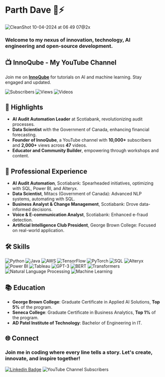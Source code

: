 # Parth Dave 🚀⚡

![CleanShot 10-04-2024 at 06 49 07@2x](https://github.com/WHATDOESTHEFOXSAY2U/WHATDOESTHEFOXSAY2U/assets/25818677/7586d539-6da5-4992-b276-f55780b9be9b)


<div align="left">
  
  ### Welcome to my nexus of innovation, technology, AI engineering and open-source development.
</div>

## 📺 InnoQube - My YouTube Channel

Join me on [**InnoQube**](https://www.youtube.com/@InnoQube/) for tutorials on AI and machine learning. Stay engaged and updated.

![Subscribers](https://img.shields.io/badge/Subscribers-9860-blue?style=for-the-badge&logo=YouTube&color=blue)
![Views](https://img.shields.io/badge/Views-113076-important?style=for-the-badge&logo=YouTube&color=orange)
![Videos](https://img.shields.io/badge/Videos-64-red?style=for-the-badge&logo=YouTube&color=red)

## 🌟 Highlights

- **AI Audit Automation Leader** at Scotiabank, revolutionizing audit processes.
- **Data Scientist** with the Government of Canada, enhancing financial forecasting.
- **Founder of InnoQube**, a YouTube channel with **10,000+** subscribers and **2,000+** views across **47** videos.
- **Educator and Community Builder**, empowering through workshops and content.

## 💼 Professional Experience

- **AI Audit Automation**, Scotiabank: Spearheaded initiatives, optimizing with SQL, Power BI, and Alteryx.
- **Data Scientist**, Mitacs (Government of Canada): Advanced NLP systems, automating with SQL.
- **Business Analyst & Change Management**, Scotiabank: Drove data-informed decisions.
- **Voice & E-communication Analyst**, Scotiabank: Enhanced e-fraud detection.
- **Artificial Intelligence Club President**, George Brown College: Focused on real-world application.

## 🛠️ Skills

![Python](https://img.shields.io/badge/Python-3776AB?style=for-the-badge&logo=python&logoColor=white)
![Java](https://img.shields.io/badge/Java-007396?style=for-the-badge&logo=java&logoColor=white)
![AWS](https://img.shields.io/badge/AWS-232F3E?style=for-the-badge&logo=amazon-aws&logoColor=white)
![TensorFlow](https://img.shields.io/badge/TensorFlow-FF6F00?style=for-the-badge&logo=TensorFlow&logoColor=white)
![PyTorch](https://img.shields.io/badge/PyTorch-EE4C2C?style=for-the-badge&logo=PyTorch&logoColor=white)
![SQL](https://img.shields.io/badge/SQL-4479A1?style=for-the-badge&logo=MySQL&logoColor=white)
![Alteryx](https://img.shields.io/badge/Alteryx-FF7F00?style=for-the-badge&logo=Alteryx&logoColor=white)
![Power BI](https://img.shields.io/badge/Power_BI-F2C811?style=for-the-badge&logo=PowerBI&logoColor=black)
![Tableau](https://img.shields.io/badge/Tableau-E97627?style=for-the-badge&logo=Tableau&logoColor=white)
![GPT-3](https://img.shields.io/badge/GPT--3-000000?style=for-the-badge&logo=OpenAI&logoColor=white)
![BERT](https://img.shields.io/badge/BERT-FF4B4B?style=for-the-badge&logo=Google&logoColor=white)
![Transformers](https://img.shields.io/badge/Transformers-FF9A00?style=for-the-badge&logo=huggingface&logoColor=white)
![Natural Language Processing](https://img.shields.io/badge/NLP-31A8FF?style=for-the-badge&logo=NLTK&logoColor=white)
![Machine Learning](https://img.shields.io/badge/Machine_Learning-0769AD?style=for-the-badge&logo=SciKit-Learn&logoColor=white)


## 📚 Education

- **George Brown College**: Graduate Certificate in Applied AI Solutions, **Top 5%** of the program.
- **Seneca College**: Graduate Certificate in Business Analytics, **Top 1%** of the program.
- **AD Patel Institute of Technology**: Bachelor of Engineering in IT.


## 🌐 Connect
  
  ### Join me in coding where every line tells a story. Let's create, innovate, and inspire together!
  [![Linkedin Badge](https://img.shields.io/badge/-Parth_Dave-0077B5?style=for-the-badge&logo=Linkedin&logoColor=white)](https://www.linkedin.com/in/parthdave98/)
  ![YouTube Channel Subscribers](https://img.shields.io/youtube/channel/subscribers/UCjf4X2qXcTHa7KoN3m7VKCg?style=for-the-badge&logo=YouTube&logoColor=white&color=red)
  
</div> 
